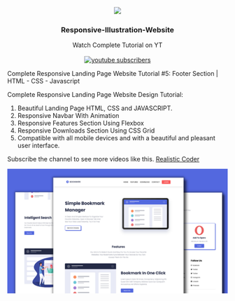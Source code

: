 <p align="center">
  <img src="https://yt3.ggpht.com/Z5XPI05pZBU_eWSlGNe9OnoWvYnm5MLJWCrKn9xk77TrZz63m1DJqHyDsyWAlImwFi-0Xjl3IFQ=s176-c-k-c0x00ffffff-no-rj-mo" width="100px"/>
  <h3 align="center" border-radius=".5rem" >Responsive-Illustration-Website</h3>

  <p align="center">
    Watch Complete Tutorial on YT 
    <br />
    <br />
    <a href="https://www.youtube.com/playlist?list=PLp_GEDwT7mZYAAjFqa7K7Xvfgi1XE8s3P">
      <img alt="youtube subscribers" width="150" height="40" title="Subscribe to my YouTube channel" src="https://img.shields.io/badge/Youtube-ea2845.svg?&style=for-the-badge&logo=Youtube&logoColor=white"/ target="blank"></a> 
  
  </p>
</p>


Complete Responsive Landing Page Website Tutorial #5: Footer Section | HTML - CSS - Javascript

Complete Responsive Landing Page Website Design Tutorial: 
1) Beautiful Landing Page HTML, CSS and JAVASCRIPT.
2) Responsive Navbar With Animation
3) Responsive Features Section Using Flexbox
4) Responsive Downloads Section Using CSS Grid
5) Compatible with all mobile devices and with a beautiful and pleasant user interface.

Subscribe the channel to see more videos like this. [Realistic Coder](https://www.youtube.com/channel/UCK5YMqyy_fjAtwgu9hjxXJg?sub_confirmation=1)

![](preview.png)

